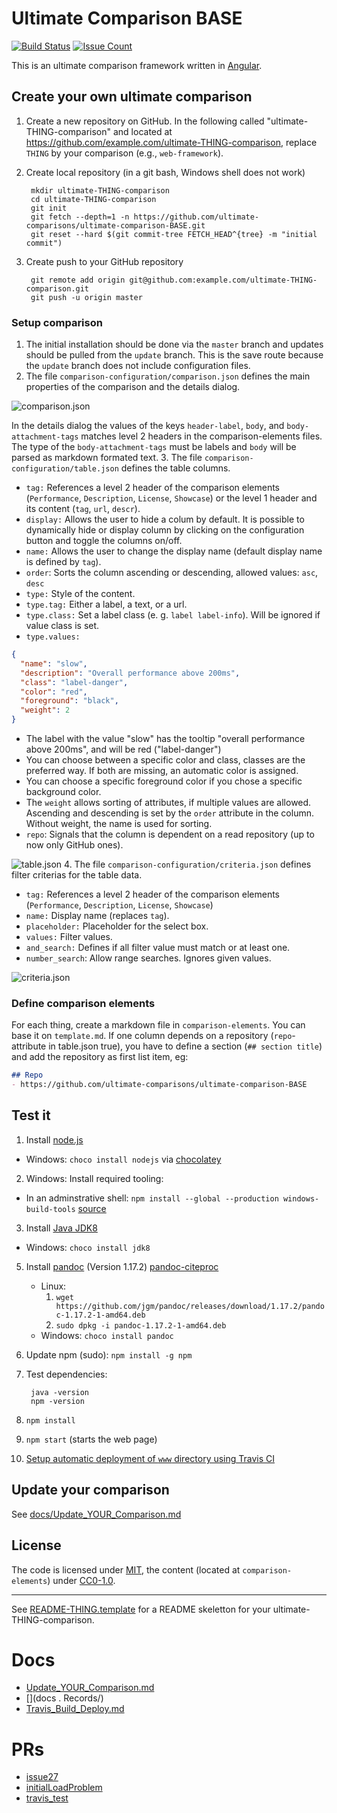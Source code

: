 # Ultimate Comparison BASE

[![Build Status](https://travis-ci.org/ultimate-comparisons/ultimate-comparison-BASE.svg?branch=master)](https://travis-ci.org/ultimate-comparisons/ultimate-comparison-BASE)
[![Issue Count](https://codeclimate.com/github/ultimate-comparisons/ultimate-comparison-BASE/badges/issue_count.svg)](https://codeclimate.com/github/ultimate-comparisons/ultimate-comparison-BASE)

This is an ultimate comparison framework written in [Angular](https://angular.io/).

## Create your own ultimate comparison 
1. Create a new repository on GitHub. In the following called "ultimate-THING-comparison" and located at https://github.com/example.com/ultimate-THING-comparison, replace `THING` by your comparison (e.g., `web-framework`).
2. Create local repository (in a git bash, Windows shell does not work)

        mkdir ultimate-THING-comparison
        cd ultimate-THING-comparison
        git init
        git fetch --depth=1 -n https://github.com/ultimate-comparisons/ultimate-comparison-BASE.git
        git reset --hard $(git commit-tree FETCH_HEAD^{tree} -m "initial commit")

3. Create push to your GitHub repository
        
        git remote add origin git@github.com:example.com/ultimate-THING-comparison.git
        git push -u origin master
        
### Setup comparison
1. The initial installation should be done via the `master` branch and updates should be pulled from the `update` branch.
This is the save route because the `update` branch does not include configuration files.
2. The file `comparison-configuration/comparison.json` defines the main properties of the comparison and the details dialog.
  
  ![comparison.json](https://cdn.rawgit.com/ultimate-comparisons/ultimate-comparison-BASE/master/media/comparison.svg)
  
  In the details dialog the values of the keys `header-label`, `body`, and `body-attachment-tags` matches level 2 headers in the comparison-elements files. The type of the `body-attachment-tags` must be labels and `body` will be parsed as markdown formated text. 
3. The file `comparison-configuration/table.json` defines the table columns. 
  - `tag:` References a level 2 header of the comparison elements (`Performance`, `Description`, `License`, `Showcase`) or the level 1 header and its content (`tag`, `url`, `descr`).
  - `display:` Allows the user to hide a colum by default. It is possible to dynamically hide or display column by clicking on the configuration button and toggle the columns on/off.
  - `name:` Allows the user to change the display name (default display name is defined by `tag`).
  - `order`: Sorts the column ascending or descending, allowed values: `asc`, `desc`
  - `type:` Style of the content.
  - `type.tag:` Either a label, a text, or a url. 
  - `type.class:` Set a label class (e. g. `label label-info`). Will be ignored if value class is set.
  - `type.values:`
  ```json
  {
    "name": "slow",
    "description": "Overall performance above 200ms",
    "class": "label-danger",
    "color": "red",
    "foreground": "black",
    "weight": 2
  }
  ```
  - The label with the value "slow" has the tooltip "overall performance above 200ms", and will be red ("label-danger")
  - You can choose between a specific color and class, classes are the preferred way. If both are missing, an automatic color is assigned.
  - You can choose a specific foreground color if you chose a specific background color.
  - The `weight` allows sorting of attributes, if multiple values are allowed. Ascending and descending is set by the `order` attribute in the column. Without weight, the name is used for sorting.
  - `repo`: Signals that the column is dependent on a read repository (up to now only GitHub ones).

  ![table.json](https://cdn.rawgit.com/ultimate-comparisons/ultimate-comparison-BASE/master/media/table.svg) 
4. The file `comparison-configuration/criteria.json` defines filter criterias for the table data.
  - `tag:` References a level 2 header of the comparison elements (`Performance`, `Description`, `License`, `Showcase`)
  - `name:` Display name (replaces `tag`).
  - `placeholder:` Placeholder for the select box.
  - `values:` Filter values.
  - `and_search:` Defines if all filter value must match or at least one.
  - `number_search`: Allow range searches. Ignores given values.

  ![criteria.json](https://cdn.rawgit.com/ultimate-comparisons/ultimate-comparison-BASE/master/media/criteria.svg)       
        

### Define comparison elements
For each thing, create a markdown file in `comparison-elements`.
You can base it on `template.md`.
If one column depends on a repository (`repo`-attribute in table.json true), you have to define a section (`## section title`) and add the repository as first list item, eg:

```markdown
## Repo
- https://github.com/ultimate-comparisons/ultimate-comparison-BASE
```

## Test it
1. Install [node.js](https://nodejs.org/en/)
  - Windows: `choco install nodejs` via [chocolatey](https://chocolatey.org/)
2. Windows: Install required tooling:
  - In an adminstrative shell: `npm install --global --production windows-build-tools` [source](https://github.com/nodejs/node-gyp#option-1)
3. Install [Java JDK8](http://www.oracle.com/technetwork/java/javase/downloads/jdk8-downloads-2133151.html)
  - Windows: `choco install jdk8`
5. Install [pandoc](http://pandoc.org/installing.html) (Version 1.17.2) [pandoc-citeproc](https://hackage.haskell.org/package/pandoc-citeproc)
   - Linux:
     1. `wget https://github.com/jgm/pandoc/releases/download/1.17.2/pandoc-1.17.2-1-amd64.deb`
     2. `sudo dpkg -i pandoc-1.17.2-1-amd64.deb`
   - Windows: `choco install pandoc`
6. Update npm (sudo): `npm install -g npm`
7. Test dependencies:

        java -version
        npm -version

8. `npm install`
9. `npm start` (starts the web page)
10. [Setup automatic deployment of `www` directory using Travis CI](docs/Travis_Build_Deploy.md)

## Update your comparison

See [docs/Update_YOUR_Comparison.md](docs/Update_YOUR_Comparison.md)

## License

The code is licensed under [MIT], the content (located at `comparison-elements`) under [CC0-1.0].

  [CC0-1.0]: https://creativecommons.org/publicdomain/zero/1.0/

<hr />

See [README-THING.template](https://github.com/ultimate-comparisons/ultimate-comparison-BASE/blob/master/README-THING.template.md) for a README skeletton for your ultimate-THING-comparison.

  [MIT]: https://opensource.org/licenses/MIT
  [CC-BY-SA-4.0]: http://creativecommons.org/licenses/by-sa/4.0/
# Docs
- [Update_YOUR_Comparison.md](docs/Update_YOUR_Comparison.md)
- [](docs
.
Records/)
- [Travis_Build_Deploy.md](docs/Travis_Build_Deploy.md)

# PRs
- [issue27](prs/issue27)
- [initialLoadProblem](prs/initialLoadProblem)
- [travis_test](prs/travis_test)
